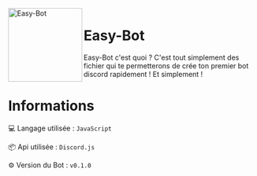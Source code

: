 <img align=left src="https://w7.pngwing.com/pngs/855/934/png-transparent-discord-computer-icons-online-chat-video-game-internet-bot-honeycomb-miscellaneous-blue-rectangle.png" width="150" alt="Easy-Bot" />

# Easy-Bot
Easy-Bot c'est quoi ? C'est tout simplement des fichier qui te permetterons de crée ton premier bot discord rapidement ! Et simplement !

# Informations

💻 Langage utilisée : `JavaScript`

📦 Api utilisée : `Discord.js`

⚙️ Version du Bot : `v0.1.0`
